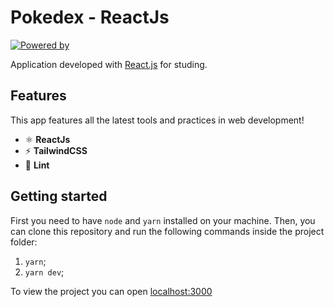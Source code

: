 <h1>
  Pokedex - ReactJs
</h1>

<p align="left">
  <a href="https://reactjs.org/" target="_blank">
    <img
      src="https://img.shields.io/badge/powered%20by-reactjs-%23F45d22"
      alt="Powered by"
    />
  </a>
</p>

Application developed with [React.js](https://reactjs.org/) for studing.

## Features

This app features all the latest tools and practices in web development!

- ⚛  **ReactJs**
- ⚡  **TailwindCSS**
- 💖 **Lint**

## Getting started

First you need to have `node` and `yarn` installed on your machine. Then, you can clone this repository and run the following commands inside the project folder:

1. `yarn`;
2. `yarn dev`;

To view the project you can open [localhost:3000](http://localhost:3000)